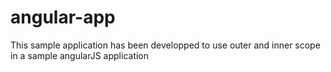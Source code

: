 # angular-app
This sample application has been developped to use outer and inner scope in a sample angularJS application

